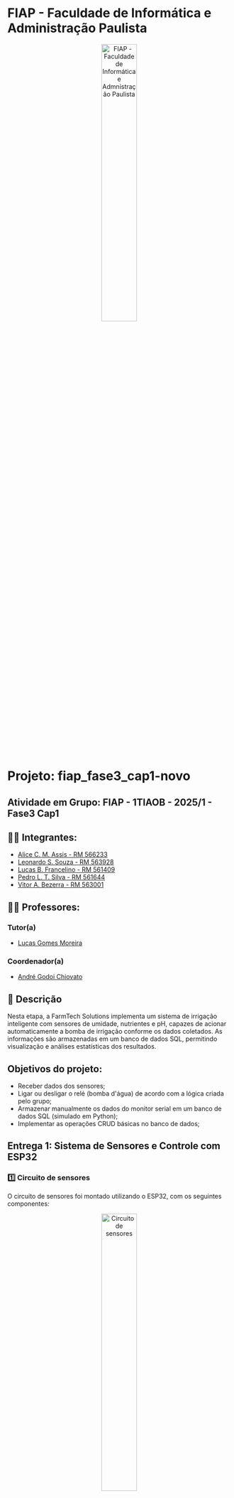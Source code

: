 # FIAP - Faculdade de Informática e Administração Paulista

<p align="center">
<a href= "https://www.fiap.com.br/"><img src="assets/logo-fiap.png" alt="FIAP - Faculdade de Informática e Admnistração Paulista" border="0" width=40% height=40%></a>
</p>

<br>


# Projeto: fiap_fase3_cap1-novo

## Atividade em Grupo: FIAP - 1TIAOB - 2025/1 - Fase3 Cap1

## 👨‍🎓 Integrantes: 
- <a href="">Alice C. M. Assis - RM 566233</a>
- <a href="">Leonardo S. Souza - RM 563928</a>
- <a href="">Lucas B. Francelino - RM 561409</a> 
- <a href="">Pedro L. T. Silva - RM 561644</a> 
- <a href="">Vitor A. Bezerra - RM 563001</a>

## 👩‍🏫 Professores:
### Tutor(a) 
- <a href="proflucas.moreira@fiap.com.br">Lucas Gomes Moreira</a>
### Coordenador(a)
- <a href="profandre.chiovato@fiap.com.br">André Godoi Chiovato</a>


## 📜 Descrição

Nesta etapa, a FarmTech Solutions implementa um sistema de irrigação inteligente com sensores de umidade, nutrientes e pH, capazes de acionar automaticamente a bomba de irrigação conforme os dados coletados. As informações são armazenadas em um banco de dados SQL, permitindo visualização e análises estatísticas dos resultados.

## Objetivos do projeto:

- Receber dados dos sensores;
- Ligar ou desligar o relé (bomba d'água) de acordo com a lógica criada pelo grupo;
- Armazenar manualmente os dados do monitor serial em um banco de dados SQL (simulado em Python);
- Implementar as operações CRUD básicas no banco de dados;


## Entrega 1: Sistema de Sensores e Controle com ESP32

### 1️⃣ Circuito de sensores

O circuito de sensores foi montado utilizando o ESP32, com os seguintes componentes:

<p align="center"><img src="assets/sistema-de-Irrigacao.png" alt="Circuito de sensores" border="0" width=40% height=40%></p>

Abaixo estão os componentes utilizados:
- 1x ESP32
- 1x Sensor LDR representando o Sensor de pH
- 1x Sensor de temperatura e umidade DHT22
- 1x Botão representando o Sensor de Fósforo
- 1x Botão representando o Sensor de Potássio
- 1x Botão representando a Api meteorológica
- 1x Relé
- 1x Led representando a bomba d'água

### Código do ESP32

O código do ESP32 foi desenvolvido em C++, e pode ser encontrado no arquivo [sketch.ino](src/wokwi/sketch.ino). 
O código é responsável por monitorar a necessidade de irrigação em uma plantação, simulando sensores de nutrientes e condições ambientais.

## Funcionamento

O código lê o estado de cada sensor e, caso dois ou mais estejam em condição crítica, aciona o relé da bomba de irrigação e um LED indicativo. Se a "API meteorológica" (botão vermelho) indicar chuva, a irrigação é interrompida.

### Exemplos de Trechos do Código

- **Definição dos pinos dos sensores e atuadores:**
  ```cpp
  #define BUTTON_P 5        // Botão de fósforo (azul)
  #define BUTTON_K 4        // Botão de potássio (amarelo)
  #define LDR_PIN 14        // Pino analógico para simular pH via LDR
  #define DHTPIN 12         // Sensor DHT22 (umidade)
  #define RELAY_PIN 34      // Relé que aciona a bomba
  #define LED_PIN 2         // LED indicativo da bomba
  #define BUTTON_API 18     // Botão de API Meteorológica (vermelho)
  ```

- **Leitura dos sensores e botões:**
  ```cpp
  int ldrValue = analogRead(LDR_PIN);
  float umidade = dht.readHumidity();
  bool leituraFosforo = digitalRead(BUTTON_P);
  bool leituraPotassio = digitalRead(BUTTON_K);
  bool leituraAPI = digitalRead(BUTTON_API);
  ```

- **Lógica de decisão para acionar a irrigação:**
  ```cpp
  if (condicoesCriticas >= 2 && condicoesAPI == 0) {
    digitalWrite(RELAY_PIN, HIGH);  // Liga a bomba
    digitalWrite(LED_PIN, HIGH);    // Liga o LED indicativo
  } else {
    digitalWrite(RELAY_PIN, LOW);   // Desliga a bomba
    digitalWrite(LED_PIN, LOW);     // Desliga o LED
  }
  ```

- **Exemplo de condição crítica:**
  - LDR (pH): `ldrValue > 1400`
  - Umidade: `umidade < 60`
  - Fósforo e Potássio: botões desligados

## Resumo

O sistema automatiza a irrigação com base em múltiplos fatores do solo e previsão de chuva, tornando o processo mais eficiente e inteligente.

---

### 2️⃣ Armazenamento de Dados em Banco SQL com Python

O armazenamento dos dados coletados pelos sensores foi implementado em Python, utilizando um banco de dados SQL. O código é responsável por criar tabelas, inserir dados e realizar operações CRUD (Criar, Ler, Atualizar e Deletar) no banco de dados.

### MER

O grupo teve que fazer algumas alterações em relação ao modelo de banco de dados apresentado na entrega anterior [treino258/fiap_fase2_cap1](https://github.com/treino258/fiap_fase2_cap1), para que ele se adequasse a nova proposta do projeto. O modelo abaixo representa as novas tabelas criadas para o armazenamento dos dados:

<p align="center">
  <b>Antigo</b><br>
  <img src="assets/mer_antigo.png" alt="MER Antigo" border="0" width=40% height=40%>
</p>
<br>
<p align="center">
  <b>Novo</b><br>
  <img src="assets/mer.png" alt="MER Novo" border="0" width=40% height=40%>
</p>


Novo Modelo de Entidade-Relacionamento:

Tabela: CULTURA
  - id (INTEGER NOT NULL) [PK]
  - nome (VARCHAR(255) NOT NULL)
  - observacao (TEXT(1000))

Tabela: PROPRIEDADE
  - id (INTEGER NOT NULL) [PK]
  - nome (VARCHAR(100) NOT NULL)
  - cnpj (VARCHAR(14))

Tabela: CAMPO
  - id (INTEGER NOT NULL) [PK]
  - propriedade_id (INTEGER NOT NULL) [FK -> PROPRIEDADE]
  - identificador (VARCHAR(100) NOT NULL)
  - area_ha (FLOAT NOT NULL)

Tabela: PLANTIO
  - id (INTEGER NOT NULL) [PK]
  - nome (VARCHAR(100) NOT NULL)
  - campo_id (INTEGER NOT NULL) [FK -> CAMPO]
  - tipo_cultura (INTEGER NOT NULL) [FK -> CULTURA]
  - data_inicio (DATETIME NOT NULL)
  - data_fim (DATETIME)
  - observacao (TEXT(1000))

Tabela: UNIDADE
  - id (INTEGER NOT NULL) [PK]
  - nome (VARCHAR(50) NOT NULL)
  - multiplicador (FLOAT NOT NULL)

Tabela: TIPO_SENSOR
  - id (INTEGER NOT NULL) [PK]
  - nome (VARCHAR(255) NOT NULL)
  - tipo (VARCHAR(15) NOT NULL)

Tabela: SENSOR
  - id (INTEGER NOT NULL) [PK]
  - tipo_sensor_id (INTEGER NOT NULL) [FK -> TIPO_SENSOR]
  - plantio_id (INTEGER NOT NULL) [FK -> PLANTIO]
  - nome (VARCHAR(255) NOT NULL)
  - descricao (VARCHAR(255))
  - data_instalacao (DATETIME)
  - unidade_id (INTEGER) [FK -> UNIDADE]
  - latitude (FLOAT)
  - longitude (FLOAT)

Tabela: LEITURA_SENSOR
  - id (INTEGER NOT NULL) [PK]
  - sensor_id (INTEGER NOT NULL) [FK -> SENSOR]
  - data_leitura (DATETIME NOT NULL)
  - valor (FLOAT NOT NULL)

Tabela: IRRIGACAO
  - id (INTEGER NOT NULL) [PK]
  - quantidade_total (FLOAT NOT NULL)
  - data_hora (DATETIME NOT NULL)
  - observacao (TEXT(1000))
  - sensor_id (INTEGER NOT NULL) [FK -> SENSOR]

Tabela: NUTRIENTE
  - id (INTEGER NOT NULL) [PK]
  - nome (VARCHAR(255) NOT NULL)
  - observacao (TEXT(1000))

Tabela: APLICACAO_NUTRIENTE
  - id (INTEGER NOT NULL) [PK]
  - plantio_id (INTEGER NOT NULL) [FK -> PLANTIO]
  - nutriente_id (INTEGER NOT NULL) [FK -> NUTRIENTE]
  - unidade_id (INTEGER NOT NULL) [FK -> UNIDADE]
  - data_aplicacao (DATETIME NOT NULL)
  - quantidade (FLOAT NOT NULL)
  - observacao (TEXT(1000))

## Resumo das mudanças entre o modelo antigo e o novo

### Alterações Removidas
1. **Tabelas e Colunas**:
   - A tabela `aplicacao_nutrientes` foi removida, incluindo suas colunas:
     - `id_aplicacao`, `plantio_id_plantio`, `unidade_medida_id_unidade`, `nutriente_id_nutriente`, `data_hora`, `quantidade_aplicada`, `observacao`.
   - A tabela `leiturasensor` foi removida, incluindo suas colunas:
     - `id_leitura`, `plantio_id_plantio`, `sensor_id_sensor`, `unidade_medida_id_unidade`, `data_hora_leitura`, `valor_lido`.
   - A tabela `unidade_medida` foi removida, incluindo suas colunas:
     - `id_unidade`, `nome`.

2. **Relacionamentos**:
   - Relacionamentos envolvendo as tabelas removidas (`aplicacao_nutrientes`, `leiturasensor`, `unidade_medida`) foram eliminados.

3. **Colunas Específicas**:
   - A coluna `localizacao_geo` foi removida da tabela `campo`.
   - A coluna `localizacao` foi removida da tabela `sensor`.

### Alterações Adicionadas
1. **Tabelas e Colunas**:
   - Novas tabelas foram adicionadas:
     - `APLICACAO_NUTRIENTE` com colunas: `id`, `plantio_id`, `nutriente_id`, `unidade_id`, `data_aplicacao`, `quantidade`, `observacao`.
     - `LEITURA_SENSOR` com colunas: `id`, `sensor_id`, `data_leitura`, `valor`.
     - `UNIDADE` com colunas: `id`, `nome`, `multiplicador`.

2. **Relacionamentos**:
   - Novos relacionamentos foram criados para as tabelas adicionadas:
     - `APLICACAO_NUTRIENTE` agora referencia `PLANTIO`, `NUTRIENTE` e `UNIDADE`.
     - `LEITURA_SENSOR` agora referencia `SENSOR`.

3. **Colunas Específicas**:
   - A tabela `CAMPO` agora possui a coluna `area_ha` em vez de `area_hectares`.
   - A tabela `SENSOR` agora possui as colunas `latitude` e `longitude`.

### Alterações Gerais
- Os nomes das tabelas e colunas foram padronizados para maiúsculas no novo modelo.
- Tipos de dados foram ajustados:
  - `TIMESTAMP` foi substituído por `DATE` em várias tabelas.
  - `NUMBER` foi substituído por `FLOAT` em colunas numéricas.
- Restrições de chave primária e única foram mantidas ou ajustadas para refletir as mudanças nas tabelas e colunas.

Essas alterações refletem uma reorganização e simplificação do modelo de dados, com a remoção de tabelas e colunas redundantes e a introdução de novas estruturas mais alinhadas às necessidades do sistema.

### JUSTIFICATIVA DA ESCOLHA DA ESTRUTURA DE DADOS

A estrutura de dados foi projetada para atender às necessidades de um sistema de gerenciamento agrícola, garantindo flexibilidade, escalabilidade e consistência. Abaixo estão os principais pontos que justificam as escolhas realizadas:

1. **Normalização e Organização**:
   - O modelo segue os princípios de normalização para evitar redundância de dados e garantir integridade referencial.
   - As tabelas foram organizadas de forma a refletir entidades reais do domínio agrícola, como `PLANTIO`, `CAMPO`, `SENSOR` e `NUTRIENTE`.

2. **Flexibilidade**:
   - A inclusão de tabelas como `UNIDADE` e `TIPO_SENSOR` permite a adição de novos tipos de sensores ou unidades de medida sem a necessidade de alterações estruturais significativas.
   - A tabela `OBSERVACAO` em várias entidades permite armazenar informações adicionais sem comprometer a estrutura principal.

3. **Escalabilidade**:
   - O uso de tipos de dados como `FLOAT` e `CLOB` garante que o sistema possa lidar com grandes volumes de dados e informações detalhadas.
   - A separação de tabelas como `LEITURA_SENSOR` e `APLICACAO_NUTRIENTE` permite o registro de eventos históricos, facilitando análises futuras.

4. **Padronização**:
   - Os nomes das tabelas e colunas foram padronizados em maiúsculas para facilitar a leitura e manter consistência.
   - Tipos de dados foram escolhidos com base nas melhores práticas para bancos de dados Oracle, como o uso de `DATE` para datas e `VARCHAR2` para strings.

5. **Relacionamentos Claros**:
   - A utilização de chaves estrangeiras garante a integridade dos dados e define claramente os relacionamentos entre as entidades.
   - Por exemplo, a tabela `PLANTIO` referencia `CAMPO` e `CULTURA`, enquanto `SENSOR` referencia `TIPO_SENSOR` e `PLANTIO`.

6. **Adaptação às Necessidades do Domínio**:
   - A estrutura foi adaptada para refletir as operações agrícolas, como o registro de leituras de sensores, aplicações de nutrientes e irrigação.
   - A inclusão de colunas como `latitude` e `longitude` em `SENSOR` permite a localização geográfica precisa, essencial para análises espaciais.

Essa estrutura foi escolhida para garantir que o sistema seja robusto, fácil de manter e capaz de atender às demandas de um ambiente agrícola em constante evolução.

### EXECUTAR O SISTEMA E REALIZAR OPERAÇÕES CRUD

O sistema foi desenvolvido em Python e utiliza um banco de dados Oracle para armazenar os dados. O código é modularizado, permitindo fácil manutenção e expansão.

## 📦 Requisitos
- Python 3.13.2
- Bibliotecas:
  - oracledb==3.1.0
  - pandas==2.2.3
  - matplotlib==3.10.1
  - streamlit==1.44.1
  - SQLAlchemy==2.0.40

## 🔗 Instalação
- Para instalar as dependências, utilize o seguinte comando:
    ```bash
    pip install -r requirements.txt
    ```
  
- Para executar o código, utilize o seguinte comando:
    ```bash
    streamlit run main_dash.py
    ```
    > **Nota:** O código foi desenvolvido para rodar em ambiente local, utilizando o Streamlit.

## Login

- O sistema requer um login para acessar as funcionalidades. O usuário e senha devem ser fornecidos no início da execução.

<p align="center">
  <img src="assets/dashboard/login.PNG" alt="login" border="0" width=40% height=40%>
</p>

- DSN: `oracle.fiap.com.br:1521/ORCL`
- Usuário: `seu usuario no banco de dados da FIAP`
- Senha: `sua senha no banco de dados da FIAP`

- Após o login, o usuário será direcionado para a tela inicial do sistema.

## Realizando operações CRUD
- O sistema permite realizar operações CRUD (Criar, Ler, Atualizar e Deletar) em todas as tabelas do banco de dados.
- As operações são realizadas através de formulários, onde o usuário pode inserir os dados necessários.
- Após a inserção dos dados, o sistema irá validar as informações e realizar a operação no banco de dados.
- O sistema também permite visualizar os dados cadastrados, editar e excluir registros.
- As operações são realizadas através de menus, onde o usuário pode selecionar a operação desejada.

## Leitura de dados (READ)

Para realizar uma operação de leitura, basta o usário selecionar um dos modelos disponíveis no menu principal. O sistema irá exibir os dados cadastrados na tabela selecionada.

<p align="center">
  <img src="assets/dashboard/read.PNG" alt="leitura" border="0" width=80% height=80%>
</p>

💡 Exemplo de consulta SQL para operação READ:
```sql
SELECT "PROPRIEDADE".id, "PROPRIEDADE".nome, "PROPRIEDADE".cnpj
FROM "PROPRIEDADE" ORDER BY "PROPRIEDADE".id
```

## Criação de dados (CREATE)
Para realizar uma operação de criação, basta o usário selecionar um dos modelos disponíveis no menu principal e clicar no botão "Novo". 
O sistema irá exibir um formulário para o usuário preencher os dados necessários. Esse formulário irá variar de acordo com o modelo selecionado.
O sistema irá validar os dados e realizar a operação no banco de dados.

<p align="center">
  <img src="assets/dashboard/create/botao_novo.PNG" alt="criação" border="0" width=80% height=80%>
</p>

<p align="center">
  <img src="assets/dashboard/create/botao_salvar.PNG" alt="criação" border="0" width=80% height=80%>
</p>

<p align="center">
  <img src="assets/dashboard/create/registro_salvo.PNG" alt="criação" border="0" width=80% height=80%>
</p>

💡 Exemplo de operação CREATE:
```sql
INSERT INTO "PROPRIEDADE" (id, nome, cnpj) VALUES ("PROPRIEDADE_SEQ_ID".nextval, 'Nova Propriedade', NULL) RETURNING "PROPRIEDADE".id INTO :ret_0
```

## Atualização de dados (UPDATE)
Para realizar uma operação de atualização, basta o usário selecionar um dos modelos disponíveis no menu principal, selecionar uma das linhas e clicar no botão "Editar".
O sistema irá exibir um formulário com os dados cadastrados. O usuário pode alterar os dados e clicar no botão "Salvar" para atualizar o registro no banco de dados.

<p align="center">
  <img src="assets/dashboard/update/botao_editar.PNG" alt="atualização" border="0" width=80% height=80%>
<p>

<p align="center">
  <img src="assets/dashboard/update/botao_salvar_editar.PNG" alt="atualização" border="0" width=80% height=80%>
<p>

<p align="center">
  <img src="assets/dashboard/update/registro_atualizado.PNG" alt="atualização" border="0" width=80% height=80%>
</p>


💡 Exemplo de operação UPDATE:
```sql
 UPDATE "PROPRIEDADE" SET nome='Update propriedade' WHERE "PROPRIEDADE".id = 3
```


## Exclusão de dados (DELETE)
Para realizar uma operação de exclusão, basta o usário selecionar um dos modelos disponíveis no menu principal, selecionar uma das linhas e clicar no botão "Editar" e posteriormente "Excluir".

<p align="center">
  <img src="assets/dashboard/delete/botao_editar.PNG" alt="atualização" border="0" width=80% height=80%>
<p>

<p align="center">
  <img src="assets/dashboard/delete/botao_excluir.PNG" alt="atualização" border="0" width=80% height=80%>
<p>

<p align="center">
  <img src="assets/dashboard/delete/registro_excluido.PNG" alt="atualização" border="0" width=80% height=80%>
</p>

💡 Exemplo de operação DELETE:
```sql
DELETE FROM "PROPRIEDADE" WHERE "PROPRIEDADE".id = 3
```

### Importar Tabelas com os dados

As tabelas com os dados utilizados no sistema podem ser encontradas na pasta em `assets/database_export.zip`.

O arquivo zip contém os arquivos no formato CSV, que podem ser importados para o banco de dados utilizando o dashboard, conforme passos abaixo.

1. O usuário deve selecionar a opção "Importar Banco de Dados" no menu principal.
<p align="center">
  <img src="assets/dashboard/importar_banco_de_dados/importar_banco_de_dados.PNG" alt="importar_db" border="0" width=80% height=80%>
</p>

2. Selecione o arquivo ZIP localizado em `assets/database_export.zip`, espere carregar, role a página até o final e clique no botão "Salvar no Banco de Dados".
<p align="center">
  <img src="assets/dashboard/importar_banco_de_dados/salvar_no_banco_de_dados.PNG" alt="salvar_db" border="0" width=80% height=80%>
</p>

3. Não feche a janela e espere a operação ser concluída. Após a conclusão, o sistema irá exibir uma mensagem de sucesso. Caso ocorra algum erro, tente novamente.

<p align="center">
  <img src="assets/dashboard/importar_banco_de_dados/importacao_concluida.PNG" alt="salvar_db" border="0" width=80% height=80%>
</p>

### Ir Além 1: Dashboard em Python para Visualização dos Dados

O projeto inclui um dashboard desenvolvido em Python, utilizando a biblioteca Streamlit, que permite visualizar os dados armazenados no banco de dados de forma interativa e amigável. O dashboard apresenta gráficos e tabelas que facilitam a análise dos dados coletados pelos sensores.

## Atualizações de registro no Dashboard

Conforme solicitado no enunciado, o dashboard permite realizar atualizações de registro diretamente na interface. O usuário pode selecionar um registro, editar os dados e salvar as alterações, que serão refletidas no banco de dados.

Para atualizar a leitura de um sensor, o usario deverá selecionar a opção "Leituras de Sensores" no menu principal. Em seguida, o usuário pode clicar no botão "Editar" para modificar os dados de uma leitura específica. 
Após realizar as alterações, o usuário deve clicar no botão "Salvar" para atualizar o registro no banco de dados, conforme mencionado nas operações CRUD.

## Funcionamento API

#  1. Objetivo
  Fornecer dados meteorológicos para auxiliar na decisão de irrigação automática, integrando-se com sensores locais e o sistema de controle.

# 2. Endpoints Principais

  GET /previsao?cidade={cidade}
  Retorna:
  {
    "temperatura": 25.5,
    "umidade_ar": 65,
    "chuva": false,
    "condicao": "Ensolarado"
  }

# 3. Parâmetros de Decisão

  A API considera:
  Umidade do solo (<30% = irrigar)
  Previsão de chuva (se true = não irrigar)
  pH do solo (5.5 a 7.0 = ideal)

# 4. Fluxo Típico

  Sistema envia cidade do plantio
  API retorna condições climáticas
  Lógica local combina com dados de sensores
  Toma decisão de irrigação

# 5. Exemplo de Uso

  python
  dados = obter_dados_clima("Campinas")
  if not dados["chuva"] and umidade_solo < 30:
      acionar_irrigacao()

# 6. Requisitos
  Chave API válida
  Conexão internet
  Formato cidade: "Cidade,UF" (opcional)

# 7. Segurança
  Limite: 60 chamadas/minuto
  Dados criptografados em trânsito

## 8. Códigos de Erro

  401: Chave inválida
  404: Cidade não encontrada
  429: Limite excedido


<p align="center">
  <img src="assets/dashboard/atualizacao_leitura.PNG" alt="atualização_leitura" border="0" width=80% height=80%>
</p>

## Visualização de gráficos reais ou simulados

O dashboard também inclui gráficos que representam os dados coletados pelos sensores. Esses gráficos podem ser gerados a partir de dados reais ou simulados, dependendo da opção selecionada.

Para visualizar os gráficos o usuário deve selecionar uma das opções de "Gráficos" no menu principal. 
A seguir, o usario deverá selecionar o sensor ou sensores desejados, data inicial e data final.
Posteriormente, o usuário deve clicar no botão "Gerar Simulação" para visualizar dados simulados ou "Gerar Gráfico" para visualizar dados reais.

<p align="center">
  <img src="assets/dashboard/grafico1.PNG" alt="graficos" border="0" width=80% height=80%>
</p>
<p align="center">
  <img src="assets/dashboard/grafico2.PNG" alt="graficos" border="0" width=80% height=80%>
</p>


### Ir Além 2: Integração Python com API Pública

TODO

## 📁 Estrutura de pastas

Dentre os arquivos e pastas presentes na raiz do projeto, definem-se:

- <b>.github</b>: Nesta pasta ficarão os arquivos de configuração específicos do GitHub que ajudam a gerenciar e automatizar processos no repositório.
- <b>assets</b>: aqui estão os arquivos relacionados a elementos não-estruturados deste repositório, como imagens.
- <b>src</b>: Todo o código fonte criado para o desenvolvimento do projeto ao longo de todas as fases.
  - <b>dashboard</b>: Código do dashboard desenvolvido em Python, utilizando a biblioteca Streamlit. ([dashboard](src/dashboard/))
  - <b>database</b>: Execução dos comandos de banco de dados, como Conectar, Cadastrar, Listar, Editar e Excluir.
  - <b>irrigacao</b>: Código responsável por controlar a irrigação, acionando o relé da bomba de irrigação e o LED indicativo.
  - <b>logger</b>: Código responsável por registrar as operações realizadas no banco de dados, como inserções, atualizações e exclusões.
  - <b>service</b>: Conexão com a api pública de previsão do tempo, responsável por coletar dados meteorológicos.
  - <b>wokwi</b>: Código do ESP32, responsável por monitorar a necessidade de irrigação em uma plantação, simulando sensores de nutrientes e condições ambientais.
- <b>README</b>: arquivo que serve como guia e explicação geral sobre o projeto (o mesmo que você está lendo agora).
- <b>main_dash</b>: arquivo principal do dashboard, onde o código é executado. Ele foi colocado nesta localização para evitar problemas com imports

## 🗃 Histórico de lançamentos

* 0.1.1 - 18/05/2025  - Atualizações do readme, melhorias no código e correção de bugs
* 0.1.0 - 16/05/2025  - Versão preliminar da nossa aplicação

## 📋 Licença

<img style="height:22px!important;margin-left:3px;vertical-align:text-bottom;" src="https://mirrors.creativecommons.org/presskit/icons/cc.svg?ref=chooser-v1"><img style="height:22px!important;margin-left:3px;vertical-align:text-bottom;" src="https://mirrors.creativecommons.org/presskit/icons/by.svg?ref=chooser-v1"><p xmlns:cc="http://creativecommons.org/ns#" xmlns:dct="http://purl.org/dc/terms/"><a property="dct:title" rel="cc:attributionURL" href="https://github.com/agodoi/template">MODELO GIT FIAP</a> por <a rel="cc:attributionURL dct:creator" property="cc:attributionName" href="https://fiap.com.br">Fiap</a> está licenciado sobre <a href="http://creativecommons.org/licenses/by/4.0/?ref=chooser-v1" target="_blank" rel="license noopener noreferrer" style="display:inline-block;">Attribution 4.0 International</a>.</p>


